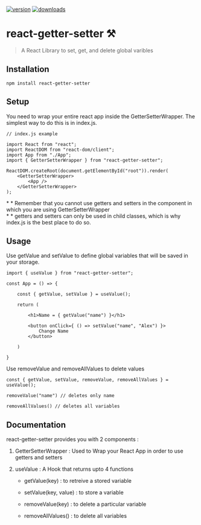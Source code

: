 [![version](https://img.shields.io/npm/v/react-getter-setter.svg)](https://www.npmjs.com/package/react-getter-setter)
[![downloads](https://img.shields.io/npm/dt/react-getter-setter.svg)](https://www.npmjs.com/package/react-getter-setter)

# react-getter-setter ⚒️

> A React Library to set, get, and delete global varibles

## Installation

    npm install react-getter-setter

## Setup

You need to wrap your entire react app inside the GetterSetterWrapper.
The simplest way to do this is in index.js.

    // index.js example

    import React from "react";
    import ReactDOM from "react-dom/client";
    import App from "./App";
    import { GetterSetterWrapper } from "react-getter-setter";

    ReactDOM.createRoot(document.getElementById("root")).render(
        <GetterSetterWrapper>
            <App />
        </GetterSetterWrapper>
    );

\* \* Remember that you cannot use getters and setters in the component in which you are using GetterSetterWrapper <br/> \* \* getters and setters can only be used in child classes, which is why index.js is the best place to do so.

## Usage

Use getValue and setValue to define global variables that will be saved in your storage.

    import { useValue } from "react-getter-setter";

    const App = () => {

        const { getValue, setValue } = useValue();

        return (

            <h1>Name = { getValue("name") }</h1>

            <button onClick={ () => setValue("name", "Alex") }>
                Change Name
            </button>

        )

    }

Use removeValue and removeAllValues to delete values

    const { getValue, setValue, removeValue, removeAllValues } = useValue();

    removeValue("name") // deletes only name

    removeAllValues() // deletes all variables

## Documentation

react-getter-setter provides you with 2 components :

1. GetterSetterWrapper : Used to Wrap your React App in order to use getters and setters

2. useValue : A Hook that returns upto 4 functions

    - getValue(key) : to retreive a stored variable

    - setValue(key, value) : to store a variable

    - removeValue(key) : to delete a particular variable

    - removeAllValues() : to delete all variables
